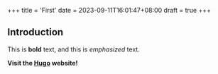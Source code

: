 +++
title = 'First'
date = 2023-09-11T16:01:47+08:00
draft = true
+++

## Introduction

This is **bold** text, and this is *emphasized* text.

**Visit the [Hugo](https://gohugo.io) website!**
